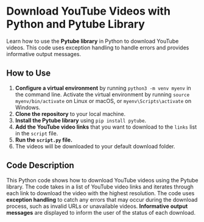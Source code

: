 # Download YouTube Videos with Python and Pytube Library

Learn how to use the **Pytube library** in Python to download YouTube videos. This code uses exception handling to handle errors and provides informative output messages.

## How to Use

1. **Configure a virtual environment** by running `python3 -m venv myenv` in the command line. Activate the virtual environment by running `source myenv/bin/activate` on Linux or macOS, or `myenv\Scripts\activate` on Windows.
2. **Clone the repository** to your local machine.
3. **Install the Pytube library** using `pip install pytube`.
4. **Add the YouTube video links** that you want to download to the `links` list in the `script` file.
5. **Run the `script.py` file.**
6. The videos will be downloaded to your default download folder.

## Code Description

This Python code shows how to download YouTube videos using the Pytube library. The code takes in a list of YouTube video links and iterates through each link to download the video with the highest resolution. The code uses **exception handling** to catch any errors that may occur during the download process, such as invalid URLs or unavailable videos. **Informative output messages** are displayed to inform the user of the status of each download.
